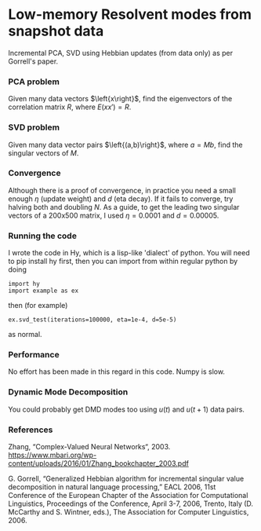 # Low-memory Resolvent modes from snapshot data

Incremental PCA, SVD using Hebbian updates (from data only) as per Gorrell's paper.

### PCA problem

Given many data vectors $\left{x\right}$, find the eigenvectors of the correlation matrix $R$,
where $E(xx') = R$.

### SVD problem

Given many data vector pairs $\left{(a,b)\right}$, where $a=Mb$, find the singular vectors of $M$.

### Convergence

Although there is a proof of convergence, in practice you need a small enough $\eta$ (update weight) and $d$ (eta decay).
If it fails to converge, try halving both and doubling $N$.
As a guide, to get the leading two singular vectors of a 200x500 matrix, I used $\eta=0.0001$ and $d=0.00005$.

### Running the code

I wrote the code in Hy, which is a lisp-like 'dialect' of python.
You will need to pip install hy first, then you can import from within regular python by doing
```
import hy
import example as ex
```
then (for example)
```
ex.svd_test(iterations=100000, eta=1e-4, d=5e-5)
```
as normal.

### Performance

No effort has been made in this regard in this code. Numpy is slow.

### Dynamic Mode Decomposition

You could probably get DMD modes too using $u(t)$ and $u(t+1)$ data pairs.

### References

Zhang, “Complex-Valued Neural Networks“, 2003.
https://www.mbari.org/wp-content/uploads/2016/01/Zhang_bookchapter_2003.pdf

G. Gorrell, “Generalized Hebbian algorithm for incremental singular value
decomposition in natural language processing,” EACL 2006, 11st Conference of
the European Chapter of the Association for Computational Linguistics,
Proceedings of the Conference, April 3-7, 2006, Trento, Italy (D. McCarthy
and S. Wintner, eds.), The Association for Computer Linguistics, 2006.

